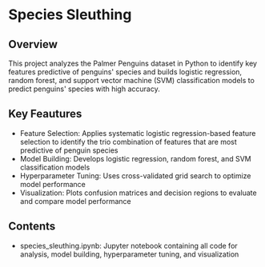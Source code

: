 # Species Sleuthing

## Overview

This project analyzes the Palmer Penguins dataset in Python to identify key features predictive of penguins' species and builds logistic regression, random forest, and support vector machine (SVM) classification models to predict penguins' species with high accuracy.

## Key Feautures 

- Feature Selection: Applies systematic logistic regression-based feature selection to identify the trio combination of features
that are most predictive of penguin species
- Model Building: Develops logistic regression, random forest, and SVM classification models
- Hyperparameter Tuning: Uses cross-validated grid search to optimize model performance
- Visualization: Plots confusion matrices and decision regions to evaluate and compare model performance
 
## Contents

- species_sleuthing.ipynb: Jupyter notebook containing all code for analysis, model building, hyperparameter tuning, and visualization
